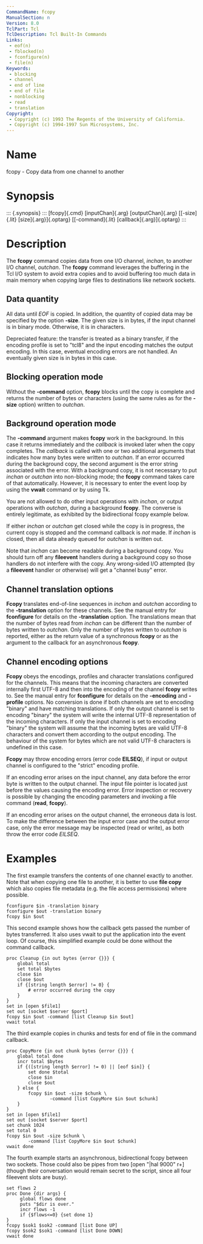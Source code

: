 ```yaml
---
CommandName: fcopy
ManualSection: n
Version: 8.0
TclPart: Tcl
TclDescription: Tcl Built-In Commands
Links:
 - eof(n)
 - fblocked(n)
 - fconfigure(n)
 - file(n)
Keywords:
 - blocking
 - channel
 - end of line
 - end of file
 - nonblocking
 - read
 - translation
Copyright:
 - Copyright (c) 1993 The Regents of the University of California.
 - Copyright (c) 1994-1997 Sun Microsystems, Inc.
---
```


# Name

fcopy - Copy data from one channel to another

# Synopsis

::: {.synopsis} :::
[fcopy]{.cmd} [inputChan]{.arg} [outputChan]{.arg} [[-size]{.lit} [size]{.arg}]{.optarg} [[-command]{.lit} [callback]{.arg}]{.optarg}
:::

# Description

The **fcopy** command copies data from one I/O channel, *inchan*, to another I/O channel, *outchan*. The **fcopy** command leverages the buffering in the Tcl I/O system to avoid extra copies and to avoid buffering too much data in main memory when copying large files to destinations like network sockets.

## Data quantity

All data until *EOF* is copied. In addition, the quantity of copied data may be specified by the option **-size**. The given size is in bytes, if the input channel is in binary mode. Otherwise, it is in characters.

Depreciated feature: the transfer is treated as a binary transfer, if the encoding profile is set to "tcl8" and the input encoding matches the output encoding. In this case, eventual encoding errors are not handled. An eventually given size is in bytes in this case.

## Blocking operation mode

Without the **-command** option, **fcopy** blocks until the copy is complete and returns the number of bytes or characters (using the same rules as for the **-size** option) written to *outchan*.

## Background operation mode

The **-command** argument makes **fcopy** work in the background. In this case it returns immediately and the *callback* is invoked later when the copy completes. The *callback* is called with one or two additional arguments that indicates how many bytes were written to *outchan*. If an error occurred during the background copy, the second argument is the error string associated with the error. With a background copy, it is not necessary to put *inchan* or *outchan* into non-blocking mode; the **fcopy** command takes care of that automatically. However, it is necessary to enter the event loop by using the **vwait** command or by using Tk.

You are not allowed to do other input operations with *inchan*, or output operations with *outchan*, during a background **fcopy**. The converse is entirely legitimate, as exhibited by the bidirectional fcopy example below.

If either *inchan* or *outchan* get closed while the copy is in progress, the current copy is stopped and the command callback is *not* made. If *inchan* is closed, then all data already queued for *outchan* is written out.

Note that *inchan* can become readable during a background copy. You should turn off any **fileevent** handlers during a background copy so those handlers do not interfere with the copy. Any wrong-sided I/O attempted (by a **fileevent** handler or otherwise) will get a "channel busy" error.

## Channel translation options

**Fcopy** translates end-of-line sequences in *inchan* and *outchan* according to the **-translation** option for these channels. See the manual entry for **fconfigure** for details on the **-translation** option. The translations mean that the number of bytes read from *inchan* can be different than the number of bytes written to *outchan*. Only the number of bytes written to *outchan* is reported, either as the return value of a synchronous **fcopy** or as the argument to the callback for an asynchronous **fcopy**.

## Channel encoding options

**Fcopy** obeys the encodings, profiles and character translations configured for the channels. This means that the incoming characters are converted internally first UTF-8 and then into the encoding of the channel **fcopy** writes to. See the manual entry for **fconfigure** for details on the **-encoding** and **-profile** options. No conversion is done if both channels are set to encoding "binary" and have matching translations. If only the output channel is set to encoding "binary" the system will write the internal UTF-8 representation of the incoming characters. If only the input channel is set to encoding "binary" the system will assume that the incoming bytes are valid UTF-8 characters and convert them according to the output encoding. The behaviour of the system for bytes which are not valid UTF-8 characters is undefined in this case.

**Fcopy** may throw encoding errors (error code **EILSEQ**), if input or output channel is configured to the "strict" encoding profile.

If an encoding error arises on the input channel, any data before the error byte is written to the output channel. The input file pointer is located just before the values causing the encoding error. Error inspection or recovery is possible by changing the encoding parameters and invoking a file command (**read**, **fcopy**).

If an encoding error arises on the output channel, the erroneous data is lost. To make the difference between the input error case and the output error case, only the error message may be inspected (read or write), as both throw the error code *EILSEQ*.

# Examples

The first example transfers the contents of one channel exactly to another. Note that when copying one file to another, it is better to use **file copy** which also copies file metadata (e.g. the file access permissions) where possible.

```
fconfigure $in -translation binary
fconfigure $out -translation binary
fcopy $in $out
```

This second example shows how the callback gets passed the number of bytes transferred. It also uses vwait to put the application into the event loop. Of course, this simplified example could be done without the command callback.

```
proc Cleanup {in out bytes {error {}}} {
    global total
    set total $bytes
    close $in
    close $out
    if {[string length $error] != 0} {
        # error occurred during the copy
    }
}
set in [open $file1]
set out [socket $server $port]
fcopy $in $out -command [list Cleanup $in $out]
vwait total
```

The third example copies in chunks and tests for end of file in the command callback.

```
proc CopyMore {in out chunk bytes {error {}}} {
    global total done
    incr total $bytes
    if {([string length $error] != 0) || [eof $in]} {
        set done $total
        close $in
        close $out
    } else {
        fcopy $in $out -size $chunk \
                -command [list CopyMore $in $out $chunk]
    }
}
set in [open $file1]
set out [socket $server $port]
set chunk 1024
set total 0
fcopy $in $out -size $chunk \
        -command [list CopyMore $in $out $chunk]
vwait done
```

The fourth example starts an asynchronous, bidirectional fcopy between two sockets. Those could also be pipes from two [open "|hal 9000" r+] (though their conversation would remain secret to the script, since all four fileevent slots are busy).

```
set flows 2
proc Done {dir args} {
     global flows done
     puts "$dir is over."
     incr flows -1
     if {$flows<=0} {set done 1}
}
fcopy $sok1 $sok2 -command [list Done UP]
fcopy $sok2 $sok1 -command [list Done DOWN]
vwait done
```


